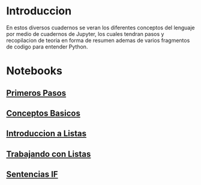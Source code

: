 # Introduccion

En estos diversos cuadernos se veran los diferentes conceptos del lenguaje por medio de cuadernos de Jupyter, los cuales tendran pasos y recopilacion de teoria en forma de resumen ademas de varios fragmentos de codigo para entender Python.

# Notebooks

## [Primeros Pasos](./primeros_pasos.ipynb)
## [Conceptos Basicos](./Conceptos_Basicos.ipynb)
## [Introduccion a Listas](./Introduccion_Listas.ipynb)
## [Trabajando con Listas](./Trabajando_Listas.ipynb)
## [Sentencias IF](./Sentencias_IF.ipynb)



